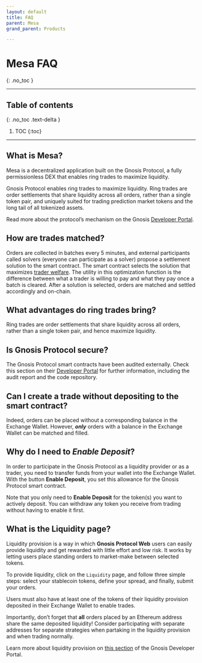```yaml
---
layout: default
title: FAQ
parent: Mesa
grand_parent: Products

---
```


# Mesa FAQ
{: .no_toc }

___

## Table of contents
{: .no_toc .text-delta }

1. TOC
{:toc}

---
## What is Mesa?  
 
Mesa is a decentralized application built on the Gnosis Protocol, a fully permissionless DEX that enables ring trades to maximize liquidity.  
 
Gnosis Protocol enables ring trades to maximize liquidity. Ring trades are order settlements that share liquidity across all orders, rather than a single token pair, and uniquely suited for trading prediction market tokens and the long tail of all tokenized assets.  
 
Read more about the protocol’s mechanism on the Gnosis [Developer Portal](https://docs.gnosis.io/protocol/docs/introduction1/).  
 
## How are trades matched?  
 
Orders are collected in batches every 5 minutes, and external participants called solvers (everyone can participate as a solver) propose a settlement solution to the smart contract. The smart contract selects the solution that maximizes [trader welfare](https://docs.gnosis.io/protocol/docs/devguide01/). The utility in this optimization function is the difference between what a trader is willing to pay and what they pay once a batch is cleared. After a solution is selected, orders are matched and settled accordingly and on-chain.
 
## What advantages do ring trades bring?  
 
Ring trades are order settlements that share liquidity across all orders, rather than a single token pair, and hence maximize liquidity.  
 
## Is Gnosis Protocol secure?  
 
The Gnosis Protocol smart contracts have been audited externally. Check this section on their [Developer Portal](https://docs.gnosis.io/protocol/docs/devguide04/) for further information, including the audit report and the code repository.  
 
## Can I create a trade without depositing to the smart contract? 
 
Indeed, orders can be placed without a corresponding balance in the Exchange Wallet. However, **_only_** orders with a balance in the Exchange Wallet can be matched and filled.
 
## Why do I need to _Enable Deposit_?
 
In order to participate in the Gnosis Protocol as a liquidity provider or as a trader, you need to transfer funds from your wallet into the Exchange Wallet. With the button **Enable Deposit**, you set this allowance for the Gnosis Protocol smart contract.
 
Note that you only need to **Enable Deposit** for the token(s) you want to actively deposit. You can withdraw any token you receive from trading without having to enable it first.
 
## What is the Liquidity page?
 
Liquidity provision is a way in which **Gnosis Protocol Web** users can easily provide liquidity and get rewarded with little effort and low risk. It works by letting users place standing orders to market-make between selected tokens.
 
To provide liquidity, click on the `Liquidity` page, and follow three simple steps: select your stablecoin tokens, define your spread, and finally, submit your orders.
 
Users must also have at least one of the tokens of their liquidity provision deposited in their Exchange Wallet to enable trades.
 
Importantly, don’t forget that **all** orders placed by an Ethereum address share the same deposited liquidity! Consider participating with separate addresses for separate strategies when partaking in the liquidity provision and when trading normally.
 
Learn more about liquidity provision on [this section](https://docs.gnosis.io/protocol/docs/liquidity1/) of the Gnosis Developer Portal.
